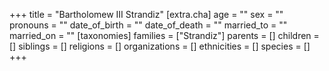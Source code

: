 +++
title = "Bartholomew III Strandiz"
[extra.cha]
age = ""
sex = ""
pronouns = ""
date_of_birth = ""
date_of_death = ""
married_to = ""
married_on = ""
[taxonomies]
families = ["Strandiz"]
parents = []
children = []
siblings = []
religions = []
organizations = []
ethnicities = []
species = []
+++

